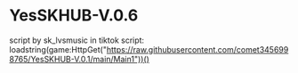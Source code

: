 # YesSKHUB-V.0.6
script by sk_lvsmusic in tiktok
script: loadstring(game:HttpGet("https://raw.githubusercontent.com/comet3456998765/YesSKHUB-V.0.1/main/Main1"))()
